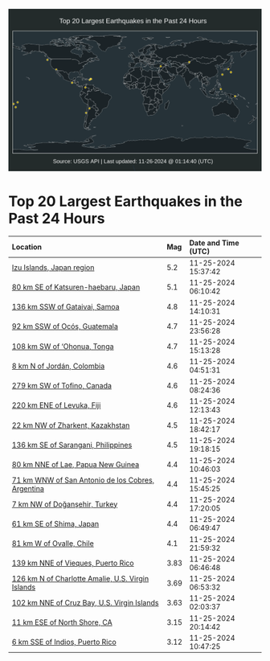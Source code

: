 ![Map](./map.png)

# Top 20 Largest Earthquakes in the Past 24 Hours

| Location | Mag | Date and Time (UTC) |
|:---|:---|:---|
| [Izu Islands, Japan region](https://earthquake.usgs.gov/earthquakes/eventpage/us6000p7l3) | 5.2 | 11-25-2024 15:37:42 |
| [80 km SE of Katsuren-haebaru, Japan](https://earthquake.usgs.gov/earthquakes/eventpage/us6000p7j5) | 5.1 | 11-25-2024 06:10:42 |
| [136 km SSW of Gataivai, Samoa](https://earthquake.usgs.gov/earthquakes/eventpage/us6000p7ks) | 4.8 | 11-25-2024 14:10:31 |
| [92 km SSW of Ocós, Guatemala](https://earthquake.usgs.gov/earthquakes/eventpage/us7000nu5z) | 4.7 | 11-25-2024 23:56:28 |
| [108 km SW of ‘Ohonua, Tonga](https://earthquake.usgs.gov/earthquakes/eventpage/us6000p7ky) | 4.7 | 11-25-2024 15:13:28 |
| [8 km N of Jordán, Colombia](https://earthquake.usgs.gov/earthquakes/eventpage/us6000p7iv) | 4.6 | 11-25-2024 04:51:31 |
| [279 km SW of Tofino, Canada](https://earthquake.usgs.gov/earthquakes/eventpage/us6000p7jr) | 4.6 | 11-25-2024 08:24:36 |
| [220 km ENE of Levuka, Fiji](https://earthquake.usgs.gov/earthquakes/eventpage/us6000p7kh) | 4.6 | 11-25-2024 12:13:43 |
| [22 km NW of Zharkent, Kazakhstan](https://earthquake.usgs.gov/earthquakes/eventpage/us7000nu3e) | 4.5 | 11-25-2024 18:42:17 |
| [136 km SE of Sarangani, Philippines](https://earthquake.usgs.gov/earthquakes/eventpage/us7000nu3k) | 4.5 | 11-25-2024 19:18:15 |
| [80 km NNE of Lae, Papua New Guinea](https://earthquake.usgs.gov/earthquakes/eventpage/us6000p7k6) | 4.4 | 11-25-2024 10:46:03 |
| [71 km WNW of San Antonio de los Cobres, Argentina](https://earthquake.usgs.gov/earthquakes/eventpage/us6000p7l4) | 4.4 | 11-25-2024 15:45:25 |
| [7 km NW of Doğanşehir, Turkey](https://earthquake.usgs.gov/earthquakes/eventpage/us7000nu33) | 4.4 | 11-25-2024 17:20:05 |
| [61 km SE of Shima, Japan](https://earthquake.usgs.gov/earthquakes/eventpage/us6000p7jc) | 4.4 | 11-25-2024 06:49:47 |
| [81 km W of Ovalle, Chile](https://earthquake.usgs.gov/earthquakes/eventpage/us7000nu5i) | 4.1 | 11-25-2024 21:59:32 |
| [139 km NNE of Vieques, Puerto Rico](https://earthquake.usgs.gov/earthquakes/eventpage/pr2024330002) | 3.83 | 11-25-2024 06:46:48 |
| [126 km N of Charlotte Amalie, U.S. Virgin Islands](https://earthquake.usgs.gov/earthquakes/eventpage/pr2024330003) | 3.69 | 11-25-2024 06:53:32 |
| [102 km NNE of Cruz Bay, U.S. Virgin Islands](https://earthquake.usgs.gov/earthquakes/eventpage/pr2024330001) | 3.63 | 11-25-2024 02:03:37 |
| [11 km ESE of North Shore, CA](https://earthquake.usgs.gov/earthquakes/eventpage/ci40800255) | 3.15 | 11-25-2024 20:14:42 |
| [6 km SSE of Indios, Puerto Rico](https://earthquake.usgs.gov/earthquakes/eventpage/pr71466818) | 3.12 | 11-25-2024 10:47:25 |
